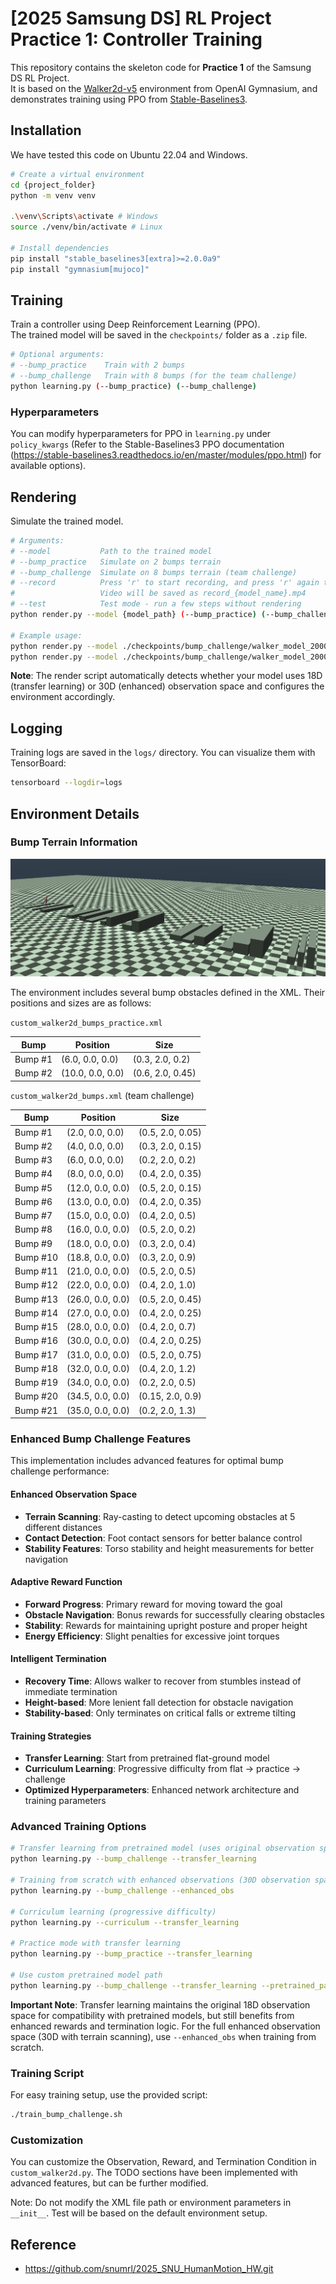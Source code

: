 # [2025 Samsung DS] RL Project Practice 1: Controller Training

This repository contains the skeleton code for **Practice 1** of the Samsung DS RL Project.  
It is based on the [Walker2d-v5](https://github.com/Farama-Foundation/Gymnasium) environment from OpenAI Gymnasium, and demonstrates training using PPO from [Stable-Baselines3](https://stable-baselines3.readthedocs.io/en/master/).

## Installation

We have tested this code on Ubuntu 22.04 and Windows.

```bash
# Create a virtual environment
cd {project_folder}
python -m venv venv

.\venv\Scripts\activate # Windows
source ./venv/bin/activate # Linux

# Install dependencies
pip install "stable_baselines3[extra]>=2.0.0a9"
pip install "gymnasium[mujoco]"
```

## Training

Train a controller using Deep Reinforcement Learning (PPO).  
The trained model will be saved in the `checkpoints/` folder as a `.zip` file.

```bash
# Optional arguments:
# --bump_practice    Train with 2 bumps
# --bump_challenge   Train with 8 bumps (for the team challenge)
python learning.py (--bump_practice) (--bump_challenge)
```

### Hyperparameters

You can modify hyperparameters for PPO in `learning.py` under `policy_kwargs` (Refer to the Stable-Baselines3 PPO documentation (https://stable-baselines3.readthedocs.io/en/master/modules/ppo.html) for available options).

## Rendering

Simulate the trained model.

```bash
# Arguments:
# --model           Path to the trained model
# --bump_practice   Simulate on 2 bumps terrain
# --bump_challenge  Simulate on 8 bumps terrain (team challenge)
# --record          Press 'r' to start recording, and press 'r' again to stop.
#                   Video will be saved as record_{model_name}.mp4
# --test            Test mode - run a few steps without rendering
python render.py --model {model_path} (--bump_practice) (--bump_challenge) (--record) (--test)

# Example usage:
python render.py --model ./checkpoints/bump_challenge/walker_model_200000_steps.zip --bump_challenge
python render.py --model ./checkpoints/bump_challenge/walker_model_200000_steps.zip --bump_challenge --test
```

**Note**: The render script automatically detects whether your model uses 18D (transfer learning) or 30D (enhanced) observation space and configures the environment accordingly.

## Logging

Training logs are saved in the `logs/` directory. You can visualize them with TensorBoard:

```bash
tensorboard --logdir=logs
```

## Environment Details

### Bump Terrain Information

![Simulation with bumps](./asset/obstacle.png)

The environment includes several bump obstacles defined in the XML. 
Their positions and sizes are as follows:

`custom_walker2d_bumps_practice.xml`

| Bump        | Position         | Size              |
|-------------|------------------|-------------------|
| Bump #1     | (6.0, 0.0, 0.0)  | (0.3, 2.0, 0.2)   |
| Bump #2     | (10.0, 0.0, 0.0) | (0.6, 2.0, 0.45)  |


`custom_walker2d_bumps.xml` (team challenge)

| Bump        | Position         | Size              |
|-------------|------------------|-------------------|
| Bump #1     | (2.0, 0.0, 0.0)  | (0.5, 2.0, 0.05)  |
| Bump #2     | (4.0, 0.0, 0.0)  | (0.3, 2.0, 0.15)  |
| Bump #3     | (6.0, 0.0, 0.0)  | (0.2, 2.0, 0.2)   |
| Bump #4     | (8.0, 0.0, 0.0)  | (0.4, 2.0, 0.35)  |
| Bump #5     | (12.0, 0.0, 0.0) | (0.5, 2.0, 0.15)  |
| Bump #6     | (13.0, 0.0, 0.0) | (0.4, 2.0, 0.35)  |
| Bump #7     | (15.0, 0.0, 0.0) | (0.4, 2.0, 0.5)   |
| Bump #8     | (16.0, 0.0, 0.0) | (0.5, 2.0, 0.2)   |
| Bump #9     | (18.0, 0.0, 0.0) | (0.3, 2.0, 0.4)   |
| Bump #10    | (18.8, 0.0, 0.0) | (0.3, 2.0, 0.9)   |
| Bump #11    | (21.0, 0.0, 0.0) | (0.5, 2.0, 0.5)   |
| Bump #12    | (22.0, 0.0, 0.0) | (0.4, 2.0, 1.0)   |
| Bump #13    | (26.0, 0.0, 0.0) | (0.5, 2.0, 0.45)  |
| Bump #14    | (27.0, 0.0, 0.0) | (0.4, 2.0, 0.25)  |
| Bump #15    | (28.0, 0.0, 0.0) | (0.4, 2.0, 0.7)   |
| Bump #16    | (30.0, 0.0, 0.0) | (0.4, 2.0, 0.25)  |
| Bump #17    | (31.0, 0.0, 0.0) | (0.5, 2.0, 0.75)  |
| Bump #18    | (32.0, 0.0, 0.0) | (0.4, 2.0, 1.2)   |
| Bump #19    | (34.0, 0.0, 0.0) | (0.2, 2.0, 0.5)   |
| Bump #20    | (34.5, 0.0, 0.0) | (0.15, 2.0, 0.9)  |
| Bump #21    | (35.0, 0.0, 0.0) | (0.2, 2.0, 1.3)   |


### Enhanced Bump Challenge Features

This implementation includes advanced features for optimal bump challenge performance:

#### Enhanced Observation Space
- **Terrain Scanning**: Ray-casting to detect upcoming obstacles at 5 different distances
- **Contact Detection**: Foot contact sensors for better balance control
- **Stability Features**: Torso stability and height measurements for better navigation

#### Adaptive Reward Function
- **Forward Progress**: Primary reward for moving toward the goal
- **Obstacle Navigation**: Bonus rewards for successfully clearing obstacles
- **Stability**: Rewards for maintaining upright posture and proper height
- **Energy Efficiency**: Slight penalties for excessive joint torques

#### Intelligent Termination
- **Recovery Time**: Allows walker to recover from stumbles instead of immediate termination
- **Height-based**: More lenient fall detection for obstacle navigation
- **Stability-based**: Only terminates on critical falls or extreme tilting

#### Training Strategies
- **Transfer Learning**: Start from pretrained flat-ground model
- **Curriculum Learning**: Progressive difficulty from flat → practice → challenge
- **Optimized Hyperparameters**: Enhanced network architecture and training parameters

### Advanced Training Options

```bash
# Transfer learning from pretrained model (uses original observation space + enhanced rewards)
python learning.py --bump_challenge --transfer_learning

# Training from scratch with enhanced observations (30D observation space)
python learning.py --bump_challenge --enhanced_obs

# Curriculum learning (progressive difficulty)
python learning.py --curriculum --transfer_learning

# Practice mode with transfer learning
python learning.py --bump_practice --transfer_learning

# Use custom pretrained model path
python learning.py --bump_challenge --transfer_learning --pretrained_path ./path/to/model.zip
```

**Important Note**: Transfer learning maintains the original 18D observation space for compatibility with pretrained models, but still benefits from enhanced rewards and termination logic. For the full enhanced observation space (30D with terrain scanning), use `--enhanced_obs` when training from scratch.

### Training Script
For easy training setup, use the provided script:
```bash
./train_bump_challenge.sh
```

### Customization

You can customize the Observation, Reward, and Termination Condition in `custom_walker2d.py`.  The TODO sections have been implemented with advanced features, but can be further modified.

Note: Do not modify the XML file path or environment parameters in `__init__`. Test will be based on the default environment setup.


## Reference

- https://github.com/snumrl/2025_SNU_HumanMotion_HW.git


